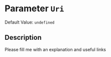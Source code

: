 # Parameter `Uri`
Default Value: `undefined`





## Description
Please fill me with an explanation and useful links

